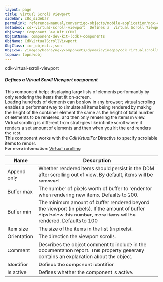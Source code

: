 ```yaml
---
layout: page
title: Virtual Scroll Viewport
sidebar: c8o_sidebar
permalink: reference-manual/convertigo-objects/mobile-application/ngx-components/component-dev-kit-(cdk)-components/virtual-scroll-viewport/
metadesc: cdk-virtual-scroll-viewport  Defines a  Virtual Scroll Viewport  component. This component helps displaying large lists of elements performantly by on
ObjGroup: Component Dev Kit (CDK)
ObjCatName: component-dev-kit-(cdk)-components
ObjName: CdkVirtualScrollViewport
ObjClass: ion_objects.json
ObjIcon: /images/beans/ngx/components/dynamic/images/cdk_virtualscrollviewport_32x32.png
topnav: topnavobj
---
```

cdk-virtual-scroll-viewport<br/>

##### Defines a <i>Virtual Scroll Viewport</i> component.<br/>
This component helps displaying large lists of elements performantly by only rendering the items that fit on-screen.<br/>
Loading hundreds of elements can be slow in any browser; virtual scrolling enables a performant way to simulate all items being rendered by making the height of the container element the same as the height of total number of elements to be rendered, and then only rendering the items in view.<br/>
Virtual scrolling is different from strategies like infinite scroll where it renders a set amount of elements and then when you hit the end renders the rest.<br/>
This component works with the <i>CdkVirtualFor</i> Directive to specify scrollable items to render.<br/>
 For more information: <a href='https://material.angular.io/cdk/scrolling/overview'>Virtual scrolling</a>.

Name | Description 
--- | ---
Append only | Whether rendered items should persist in the DOM after scrolling out of view. By default, items will be removed.
Buffer max | The number of pixels worth of buffer to render for when rendering new items. Defaults to 200.
Buffer min | The minimum amount of buffer rendered beyond the viewport (in pixels). If the amount of buffer dips below this number, more items will be rendered. Defaults to 100.
Item size | The size of the items in the list (in pixels).
Orientation | The direction the viewport scrolls.
Comment | Describes the object comment to include in the documentation report.  This property generally contains an explanation about the object. 
Identifier | Defines the component identifier.  
Is active | Defines whether the component is active. 

